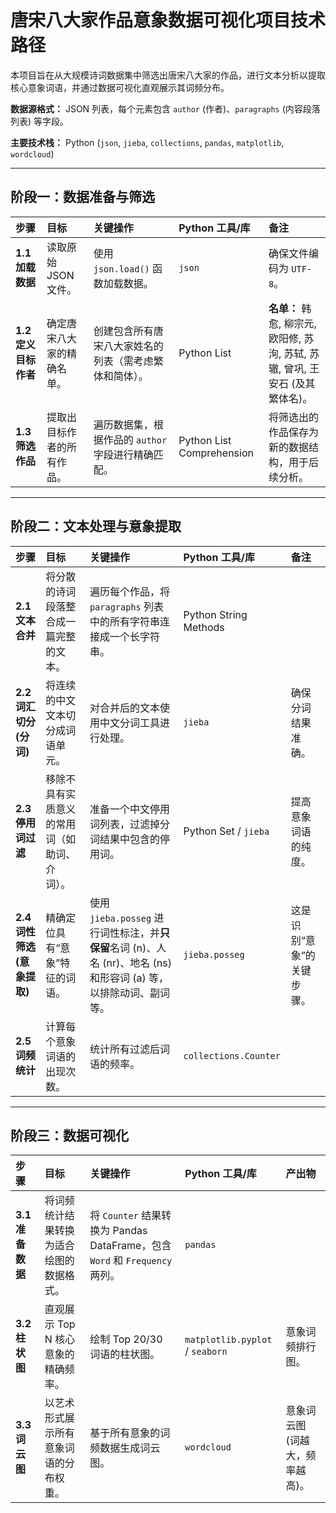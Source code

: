 
# 唐宋八大家作品意象数据可视化项目技术路径

本项目旨在从大规模诗词数据集中筛选出唐宋八大家的作品，进行文本分析以提取核心意象词语，并通过数据可视化直观展示其词频分布。

**数据源格式：** JSON 列表，每个元素包含 `author` (作者)、`paragraphs` (内容段落列表) 等字段。

**主要技术栈：** Python (`json`, `jieba`, `collections`, `pandas`, `matplotlib`, `wordcloud`)

---

## 阶段一：数据准备与筛选

| 步骤 | 目标 | 关键操作 | Python 工具/库 | 备注 |
| :--- | :--- | :--- | :--- | :--- |
| **1.1 加载数据** | 读取原始 JSON 文件。 | 使用 `json.load()` 函数加载数据。 | `json` | 确保文件编码为 `UTF-8`。 |
| **1.2 定义目标作者** | 确定唐宋八大家的精确名单。 | 创建包含所有唐宋八大家姓名的列表（需考虑繁体和简体）。 | Python List | **名单：** 韩愈, 柳宗元, 欧阳修, 苏洵, 苏轼, 苏辙, 曾巩, 王安石 (及其繁体名)。 |
| **1.3 筛选作品** | 提取出目标作者的所有作品。 | 遍历数据集，根据作品的 `author` 字段进行精确匹配。 | Python List Comprehension | 将筛选出的作品保存为新的数据结构，用于后续分析。 |

---

## 阶段二：文本处理与意象提取

| 步骤 | 目标 | 关键操作 | Python 工具/库 | 备注 |
| :--- | :--- | :--- | :--- | :--- |
| **2.1 文本合并** | 将分散的诗词段落整合成一篇完整的文本。 | 遍历每个作品，将 `paragraphs` 列表中的所有字符串连接成一个长字符串。 | Python String Methods | |
| **2.2 词汇切分 (分词)** | 将连续的中文文本切分成词语单元。 | 对合并后的文本使用中文分词工具进行处理。 | `jieba` | 确保分词结果准确。 |
| **2.3 停用词过滤** | 移除不具有实质意义的常用词（如助词、介词）。 | 准备一个中文停用词列表，过滤掉分词结果中包含的停用词。 | Python Set / `jieba` | 提高意象词语的纯度。 |
| **2.4 词性筛选 (意象提取)** | 精确定位具有“意象”特征的词语。 | 使用 `jieba.posseg` 进行词性标注，并**只保留**名词 (n)、人名 (nr)、地名 (ns) 和形容词 (a) 等，以排除动词、副词等。 | `jieba.posseg` | 这是识别“意象”的关键步骤。 |
| **2.5 词频统计** | 计算每个意象词语的出现次数。 | 统计所有过滤后词语的频率。 | `collections.Counter` | |

---

## 阶段三：数据可视化

| 步骤 | 目标 | 关键操作 | Python 工具/库 | 产出物 |
| :--- | :--- | :--- | :--- | :--- |
| **3.1 准备数据** | 将词频统计结果转换为适合绘图的数据格式。 | 将 `Counter` 结果转换为 Pandas DataFrame，包含 `Word` 和 `Frequency` 两列。 | `pandas` | |
| **3.2 柱状图** | 直观展示 Top N 核心意象的精确频率。 | 绘制 Top 20/30 词语的柱状图。 | `matplotlib.pyplot` / `seaborn` | 意象词频排行图。 |
| **3.3 词云图** | 以艺术形式展示所有意象词语的分布权重。 | 基于所有意象的词频数据生成词云图。 | `wordcloud` | 意象词云图 (词越大，频率越高)。 |